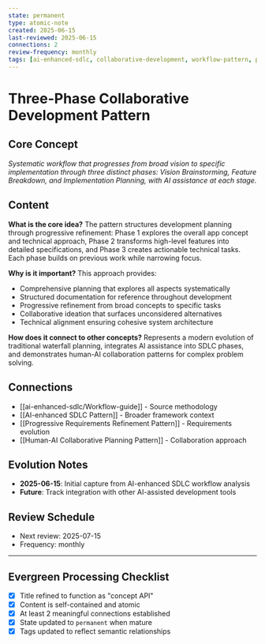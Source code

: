 ```yaml
---
state: permanent
type: atomic-note
created: 2025-06-15
last-reviewed: 2025-06-15
connections: 2
review-frequency: monthly
tags: [ai-enhanced-sdlc, collaborative-development, workflow-pattern, progressive-refinement]
---
```

# Three-Phase Collaborative Development Pattern

## Core Concept

*Systematic workflow that progresses from broad vision to specific implementation through three distinct phases: Vision Brainstorming, Feature Breakdown, and Implementation Planning, with AI assistance at each stage.*

## Content

**What is the core idea?**
The pattern structures development planning through progressive refinement: Phase 1 explores the overall app concept and technical approach, Phase 2 transforms high-level features into detailed specifications, and Phase 3 creates actionable technical tasks. Each phase builds on previous work while narrowing focus.

**Why is it important?**
This approach provides:
- Comprehensive planning that explores all aspects systematically
- Structured documentation for reference throughout development
- Progressive refinement from broad concepts to specific tasks
- Collaborative ideation that surfaces unconsidered alternatives
- Technical alignment ensuring cohesive system architecture

**How does it connect to other concepts?**
Represents a modern evolution of traditional waterfall planning, integrates AI assistance into SDLC phases, and demonstrates human-AI collaboration patterns for complex problem solving.

## Connections

- [[ai-enhanced-sdlc/Workflow-guide]] - Source methodology
- [[AI-enhanced SDLC Pattern]] - Broader framework context
- [[Progressive Requirements Refinement Pattern]] - Requirements evolution
- [[Human-AI Collaborative Planning Pattern]] - Collaboration approach

## Evolution Notes

- **2025-06-15**: Initial capture from AI-enhanced SDLC workflow analysis
- **Future**: Track integration with other AI-assisted development tools

## Review Schedule

- Next review: 2025-07-15
- Frequency: monthly

---

## Evergreen Processing Checklist

- [x] Title refined to function as "concept API"
- [x] Content is self-contained and atomic
- [x] At least 2 meaningful connections established
- [x] State updated to `permanent` when mature
- [x] Tags updated to reflect semantic relationships